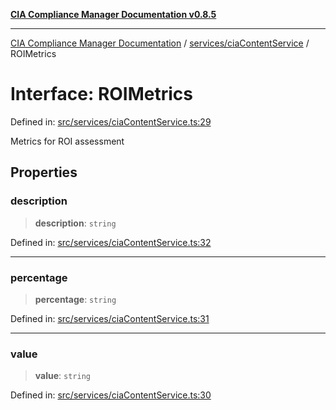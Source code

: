 [**CIA Compliance Manager Documentation v0.8.5**](../../../README.md)

***

[CIA Compliance Manager Documentation](../../../modules.md) / [services/ciaContentService](../README.md) / ROIMetrics

# Interface: ROIMetrics

Defined in: [src/services/ciaContentService.ts:29](https://github.com/Hack23/cia-compliance-manager/blob/3ae0301247f765ba03c8c0fe645db4718bb8af76/src/services/ciaContentService.ts#L29)

Metrics for ROI assessment

## Properties

### description

> **description**: `string`

Defined in: [src/services/ciaContentService.ts:32](https://github.com/Hack23/cia-compliance-manager/blob/3ae0301247f765ba03c8c0fe645db4718bb8af76/src/services/ciaContentService.ts#L32)

***

### percentage

> **percentage**: `string`

Defined in: [src/services/ciaContentService.ts:31](https://github.com/Hack23/cia-compliance-manager/blob/3ae0301247f765ba03c8c0fe645db4718bb8af76/src/services/ciaContentService.ts#L31)

***

### value

> **value**: `string`

Defined in: [src/services/ciaContentService.ts:30](https://github.com/Hack23/cia-compliance-manager/blob/3ae0301247f765ba03c8c0fe645db4718bb8af76/src/services/ciaContentService.ts#L30)
